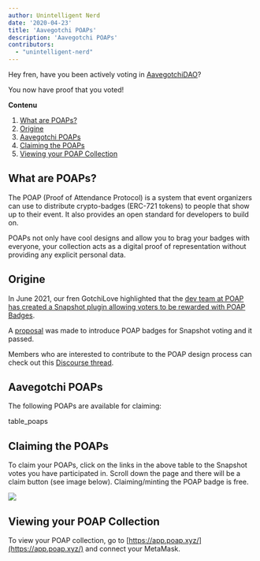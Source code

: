 ```yaml
---
author: Unintelligent Nerd
date: '2020-04-23'
title: 'Aavegotchi POAPs'
description: 'Aavegotchi POAPs'
contributors:
  - "unintelligent-nerd"
---
```


Hey fren, have you been actively voting in [AavegotchiDAO](/dao)?

You now have proof that you voted!

<div class="contentsBox">

**Contenu**

<ol>
<li><a href=#what-are-poaps->What are POAPs?</a></li>
<li><a href=#origins>Origine</a></li>
<li><a href=#aavegotchi-poaps>Aavegotchi POAPs</a></li>
<li><a href=#claiming-the-poaps>Claiming the POAPs</a></li>
<li><a href=#viewing-your-poap-collection>Viewing your POAP Collection</a></li>
</ol>

</div>

## What are POAPs?

The POAP (Proof of Attendance Protocol) is a system that event organizers can use to distribute crypto-badges (ERC-721 tokens) to people that show up to their event. It also provides an open standard for developers to build on.

POAPs not only have cool designs and allow you to brag your badges with everyone, your collection acts as a digital proof of representation without providing any explicit personal data.

## Origine

In June 2021, our fren GotchiLove highlighted that the [dev team at POAP has created a Snapshot plugin allowing voters to be rewarded with POAP Badges](https://dao.aavegotchi.com/t/poap-plugin-for-snapshot-votes/1932).

A [proposal](https://snapshot.org/#/aavegotchi.eth/proposal/0xd28d1927cbcee262fe8a4cd4c2363e5ac1c313e893caef40600c9c536817311e) was made to introduce POAP badges for Snapshot voting and it passed.

Members who are interested to contribute to the POAP design process can check out this [Discourse thread](https://dao.aavegotchi.com/t/poap-design-process/2854).

## Aavegotchi POAPs

The following POAPs are available for claiming:

table_poaps

## Claiming the POAPs

To claim your POAPs, click on the links in the above table to the Snapshot votes you have participated in. Scroll down the page and there will be a claim button (see image below). Claiming/minting the POAP badge is free.

<img src="/poap/claiming-poap.png" />

## Viewing your POAP Collection

To view your POAP collection, go to [https://app.poap.xyz/](https://app.poap.xyz/) and connect your MetaMask.